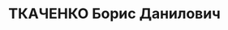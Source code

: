 ---
title: ТКАЧЕНКО Борис Данилович
description: "(25 січня (6 лютого) 1899, Воронеж, Росія — 23 грудня 1937, Київ) —\
  \ український мовознавець-україніст, перекладач. \n  1923 закінчив Харківський інститут\
  \ народної освіти. \n  Від 1927 — старший науковий співробітник Харківського філіалу\
  \ Інституту мовознавства АН УРСР. Одночасно — викладач української мови в Комуністичному\
  \ університеті та Всеукраїнському інституті підвищення кваліфікації педагогів. Пізніше\
  \ — консультант-коректор Партвидаву ЦК КП(б)У. \n  Незаконно репресовано 1937 (розстріляно).\
  \ Реабілітовано 1957."
---